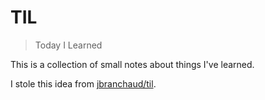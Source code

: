 # TIL
> Today I Learned

This is a collection of small notes about things I've learned.

I stole this idea from [jbranchaud/til](https://github.com/jbranchaud/til).
